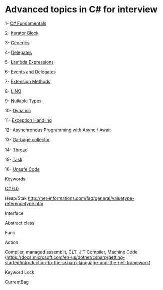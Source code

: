 # Advanced topics in C# for interview

1- [C# Fundamentals](https://github.com/AlexandreYembo/study-training/blob/master/interview-preparation/csharp/docs/csharp-fundamentals.md) 

2- [Iterator Block](https://github.com/AlexandreYembo/study-training/blob/master/interview-preparation/csharp/docs/iterator-block.md)

3- [Generics](https://github.com/AlexandreYembo/study-training/blob/master/interview-preparation/csharp/docs/generics.md)

4- [Delegates](https://github.com/AlexandreYembo/study-training/blob/master/interview-preparation/csharp/docs/delegates.md)

5- [Lambda Expressions](https://github.com/AlexandreYembo/study-training/blob/master/interview-preparation/csharp/docs/lambda-expressions.md)

6- [Events and Delegates](https://github.com/AlexandreYembo/study-training/blob/master/interview-preparation/csharp/docs/events_and_delegates.md)

7- [Extension Methods](https://github.com/AlexandreYembo/study-training/blob/master/interview-preparation/csharp/docs/extension-methods.md)

8- [LINQ](https://github.com/AlexandreYembo/study-training/blob/master/interview-preparation/csharp/docs/linq.md)

9- [Nullable Types](https://github.com/AlexandreYembo/study-training/blob/master/interview-preparation/csharp/docs/nullable-types.md)

10- [Dynamic](https://github.com/AlexandreYembo/study-training/blob/master/interview-preparation/csharp/docs/dynamic.md)

11- [Exception Handling](https://github.com/AlexandreYembo/study-training/blob/master/interview-preparation/csharp/docs/exception-handling.md)

12- [Asynchronous Programming with Async / Await](https://github.com/AlexandreYembo/study-training/blob/master/interview-preparation/csharp/docs/async-await.md)

13- [Garbage collector](https://github.com/AlexandreYembo/study-training/blob/master/interview-preparation/csharp/docs/garbage-collector.md)

14- [Thread](https://github.com/AlexandreYembo/study-training/blob/master/interview-preparation/csharp/docs/thread.md)

15- [Task](https://github.com/AlexandreYembo/study-training/blob/master/interview-preparation/csharp/docs/task.md)

16- [Unsafe Code](https://github.com/AlexandreYembo/study-training/blob/master/interview-preparation/csharp/docs/unsafe-code.md)


[Keywords](https://github.com/AlexandreYembo/study-training/blob/master/interview-preparation/csharp/docs/keywords.md)

[C# 6.0](https://github.com/AlexandreYembo/study-training/blob/master/interview-preparation/csharp/C-6-Cheat-Sheet.pdf)



Heap/Stak
http://net-informations.com/faq/general/valuetype-referencetype.htm

Interface

Abstract class

Func

Action

Compiler, managed assemblit, CLT, JIT Compiler, Machine Code (https://docs.microsoft.com/en-us/dotnet/csharp/getting-started/introduction-to-the-csharp-language-and-the-net-framework)


Keyword Lock

CurrentBag

